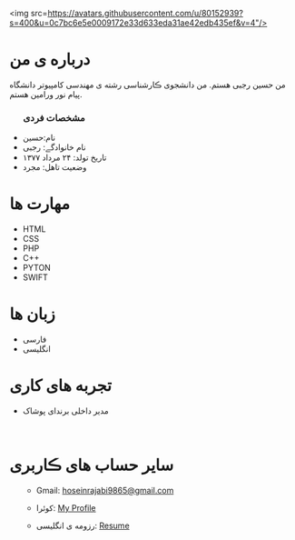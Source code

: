 <img src=https://avatars.githubusercontent.com/u/80152939?s=400&u=0c7bc6e5e0009172e33d633eda31ae42edb435ef&v=4"/>

 <h1> درباره ی من</h1>
  <p> من حسین رجبی هستم. من دانشجوی ڪارشناسی رشته ی مهندسی کامپیوتر دانشگاه پیام نور ورامین هستم.</p>
  
  <ul>
    <h3> مشخصات فردی</h3>
  <li>نام:حسین</li>
  <li>نام خانوادگے: رجبی</li>
  <li>تاریخ تولد: ۲۴ مرداد ۱۳۷۷</li>
  <li>وضعیت تاهل: مجرد</li>

</ul>

  
<h1>مهارت ها</h1>

<ul>
  <li>HTML</li>
  <li>CSS</li>
 <li>PHP</li>
<li>C++</li>
 <li>PYTON</li>
 <li>SWIFT</li>

</ul>
<h1> زبان ها</h1>
<ul>
  <li>فارسی</li>
    <li>انگلیسی</li>
</ul>

<h1> تجربه های کاری </h1>
<ul>
   <li>مدیر داخلی برندای پوشاک</li>
</ul>

<br/>

<h1> سایر حساب های ڪاربری </h1>
<ul>
 

 
 -  Gmail: hoseinrajabi9865@gmail.com

   - کوئرا: <a href="https://quera.ir/profile/nazaninmansori">My Profile</a>

   - رزومه ی انگلیسی: <a href=""> Resume </a>
</ul>
